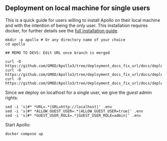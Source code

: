 ## Deployment on local machine for single users

This is a quick guide for users willing to install Apollo on their local
machine and with the intention of being the only user. This installation
requires docker, for further details see the [full installation
guide](deployment.md).

```
mkdir -p apollo # Or any directory name of your choice
cd apollo

## MEMO TO DEVS: Edit URL once branch is merged

curl -O https://github.com/GMOD/Apollo3/tree/deployment_docs_fix_url/docs/deployment/compose.yml
curl -O https://github.com/GMOD/Apollo3/tree/deployment_docs_fix_url/docs/deployment/Dockerfile
curl -O https://github.com/GMOD/Apollo3/tree/deployment_docs_fix_url/docs/deployment/.env
```

Since we deploy on localhost for a single user, we give the *guest* admin
rights:

```
sed -i 's|#* *URL=.*|URL=http://localhost|' .env
sed -i 's|#* *ALLOW_GUEST_USER=.*|ALLOW_GUEST_USER=true|' .env
sed -i 's|#* *GUEST_USER_ROLE=.*|GUEST_USER_ROLE=admin|' .env
```

Start Apollo:

```
docker compose up
```
